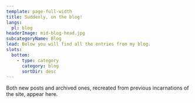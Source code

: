 ```yaml
---
template: page-full-width
title: Suddenly, on the blog!
langs:
  pl: blog
headerImage: mid-blog-head.jpg
subcategoryName: Blog
lead: Below you will find all the entries from my blog.
slots:
  bottom:
    - type: category
      category: blog
      sortDir: desc
---
```

Both new posts and archived ones, recreated from previous incarnations of the site, appear here.